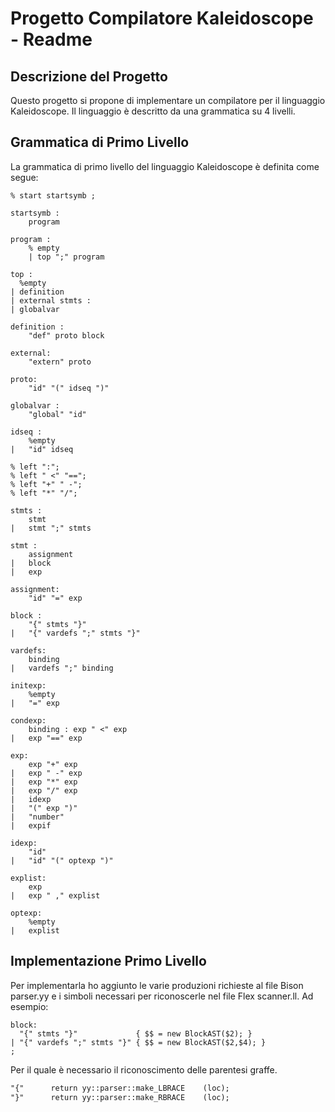 # Progetto Compilatore Kaleidoscope - Readme

## Descrizione del Progetto

Questo progetto si propone di implementare un compilatore per il linguaggio Kaleidoscope. Il linguaggio è descritto da una grammatica su 4 livelli.

## Grammatica di Primo Livello

La grammatica di primo livello del linguaggio Kaleidoscope è definita come segue:

```grammatica livello 1
% start startsymb ;

startsymb :
    program

program :
    % empty
    | top ";" program

top : 
  %empty 
| definition
| external stmts :
| globalvar

definition :
    "def" proto block

external:
    "extern" proto

proto:
    "id" "(" idseq ")"

globalvar :
    "global" "id"

idseq :
    %empty
|   "id" idseq

% left ":";
% left " <" "==";
% left "+" " -";
% left "*" "/";

stmts :
    stmt
|   stmt ";" stmts

stmt :
    assignment
|   block
|   exp

assignment:
    "id" "=" exp

block : 
    "{" stmts "}"
|   "{" vardefs ";" stmts "}"

vardefs:
    binding
|   vardefs ";" binding

initexp:
    %empty
|   "=" exp

condexp:
    binding : exp " <" exp
|   exp "==" exp

exp:
    exp "+" exp 
|   exp " -" exp
|   exp "*" exp
|   exp "/" exp
|   idexp
|   "(" exp ")"
|   "number"
|   expif

idexp:
    "id"
|   "id" "(" optexp ")"

explist:
    exp
|   exp " ," explist

optexp:
    %empty
|   explist

```

## Implementazione Primo Livello

Per implementarla ho aggiunto le varie produzioni richieste al file Bison parser.yy e i simboli necessari per riconoscerle nel file Flex scanner.ll.
Ad esempio:

```bison
block:
  "{" stmts "}"             { $$ = new BlockAST($2); } 
| "{" vardefs ";" stmts "}" { $$ = new BlockAST($2,$4); }
;
```

Per il quale è necessario il riconoscimento delle parentesi graffe.

```lex
"{"      return yy::parser::make_LBRACE    (loc);
"}"      return yy::parser::make_RBRACE    (loc);
```
